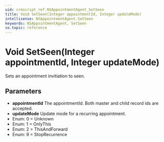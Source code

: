 ```yaml
---
uid: crmscript_ref_NSAppointmentAgent_SetSeen
title: Void SetSeen(Integer appointmentId, Integer updateMode)
intellisense: NSAppointmentAgent.SetSeen
keywords: NSAppointmentAgent, SetSeen
so.topic: reference
---
```


# Void SetSeen(Integer appointmentId, Integer updateMode)

Sets an appointment invitiation to seen.

## Parameters

* **appointmentId** The appointmentId. Both master and child record ids are accepted.
* **updateMode** Update mode for a recurring appointment.
* Enum: 0 = Unknown 
* Enum: 1 = OnlyThis 
* Enum: 2 = ThisAndForward 
* Enum: 9 = StopRecurrence 
